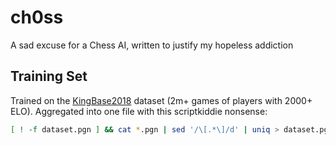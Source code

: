 # ch0ss

A sad excuse for a Chess AI, written to justify my hopeless addiction

## Training Set

Trained on the [KingBase2018](https://archive.org/details/KingBase2018) dataset (2m+ games of players with 2000+ ELO). Aggregated into one file with this scriptkiddie nonsense:

```bash
[ ! -f dataset.pgn ] && cat *.pgn | sed '/\[.*\]/d' | uniq > dataset.pgn || echo dont be greedy
```

